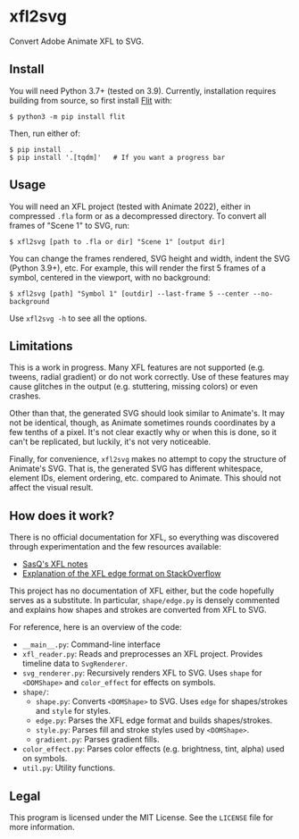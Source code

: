 # xfl2svg

Convert Adobe Animate XFL to SVG.

## Install

You will need Python 3.7+ (tested on 3.9). Currently, installation requires building from source, so first install [Flit](https://flit.readthedocs.io/) with:

```
$ python3 -m pip install flit
```

Then, run either of:

```
$ pip install  .
$ pip install '.[tqdm]'   # If you want a progress bar
```

## Usage

You will need an XFL project (tested with Animate 2022), either in compressed `.fla` form or as a decompressed directory. To convert all frames of "Scene 1" to SVG, run:

```
$ xfl2svg [path to .fla or dir] "Scene 1" [output dir]
```

You can change the frames rendered, SVG height and width, indent the SVG (Python 3.9+), etc. For example, this will render the first 5 frames of a symbol, centered in the viewport, with no background:

```
$ xfl2svg [path] "Symbol 1" [outdir] --last-frame 5 --center --no-background
```

Use `xfl2svg -h` to see all the options.

## Limitations

This is a work in progress. Many XFL features are not supported (e.g. tweens, radial gradient) or do not work correctly. Use of these features may cause glitches in the output (e.g. stuttering, missing colors) or even crashes.

Other than that, the generated SVG should look similar to Animate's. It may not be identical, though, as Animate sometimes rounds coordinates by a few tenths of a pixel. It's not clear exactly why or when this is done, so it can't be replicated, but luckily, it's not very noticeable.

Finally, for convenience, `xfl2svg` makes no attempt to copy the structure of Animate's SVG. That is, the generated SVG has different whitespace, element IDs, element ordering, etc. compared to Animate. This should not affect the visual result.

## How does it work?

There is no official documentation for XFL, so everything was discovered through experimentation and the few resources available:

* [SasQ's XFL notes](https://github.com/SasQ/SavageFlask/blob/master/doc/FLA.txt)
* [Explanation of the XFL edge format on StackOverflow](https://stackoverflow.com/a/4077709)

This project has no documentation of XFL either, but the code hopefully serves as a substitute. In particular, `shape/edge.py` is densely commented and explains how shapes and strokes are converted from XFL to SVG.

For reference, here is an overview of the code:

* `__main__.py`: Command-line interface
* `xfl_reader.py`: Reads and preprocesses an XFL project. Provides timeline data to `SvgRenderer`.
* `svg_renderer.py`: Recursively renders XFL to SVG. Uses `shape` for `<DOMShape>` and `color_effect` for effects on symbols.
* `shape/`:
  * `shape.py`: Converts `<DOMShape>` to SVG. Uses `edge` for shapes/strokes and `style` for styles.
  * `edge.py`: Parses the XFL edge format and builds shapes/strokes.
  * `style.py`: Parses fill and stroke styles used by `<DOMShape>`.
  * `gradient.py`: Parses gradient fills.
* `color_effect.py`: Parses color effects (e.g. brightness, tint, alpha) used on symbols.
* `util.py`: Utility functions.

## Legal

This program is licensed under the MIT License. See the `LICENSE` file for more information.
